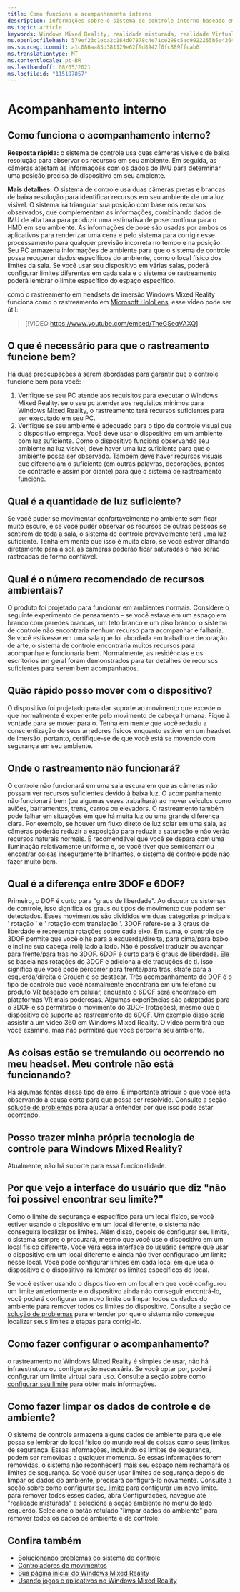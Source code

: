 ```yaml
---
title: Como funciona o acompanhamento interno
description: informações sobre o sistema de controle interno baseado em câmera usado em Windows Mixed Reality headsets.
ms.topic: article
keywords: Windows Mixed Reality, realidade misturada, realidade Virtual, VR, MR, inside-out, controle de saída, câmera
ms.openlocfilehash: 579ef23c1eca2c184d07878c4e71ce298c5ad9922255b5e43643458a256b61bf
ms.sourcegitcommit: a1c086aa83d381129e62f9d8942f0fc889ffcab0
ms.translationtype: MT
ms.contentlocale: pt-BR
ms.lasthandoff: 08/05/2021
ms.locfileid: "115197857"
---
```

# <a name="inside-out-tracking"></a>Acompanhamento interno

## <a name="how-does-inside-out-tracking-work"></a>Como funciona o acompanhamento interno?

**Resposta rápida:** o sistema de controle usa duas câmeras visíveis de baixa resolução para observar os recursos em seu ambiente. Em seguida, as câmeras atestam as informações com os dados do IMU para determinar uma posição precisa do dispositivo em seu ambiente.

**Mais detalhes:** O sistema de controle usa duas câmeras pretas e brancas de baixa resolução para identificar recursos em seu ambiente de uma luz visível. O sistema irá triangular sua posição com base nos recursos observados, que complementam as informações, combinando dados de IMU de alta taxa para produzir uma estimativa de pose contínua para o HMD em seu ambiente. As informações de pose são usadas por ambos os aplicativos para renderizar uma cena e pelo sistema para corrigir esse processamento para qualquer previsão incorreta no tempo e na posição. Seu PC armazena informações de ambiente para que o sistema de controle possa recuperar dados específicos do ambiente, como o local físico dos limites da sala. Se você usar seu dispositivo em várias salas, poderá configurar limites diferentes em cada sala e o sistema de rastreamento poderá lembrar o limite específico do espaço específico.

como o rastreamento em headsets de imersão Windows Mixed Reality funciona como o rastreamento em [Microsoft HoloLens](https://www.microsoft.com/en-us/hololens), esse vídeo pode ser útil:

>[!VIDEO https://www.youtube.com/embed/TneGSeqVAXQ]

## <a name="what-do-i-need-to-make-tracking-work-well"></a>O que é necessário para que o rastreamento funcione bem?

Há duas preocupações a serem abordadas para garantir que o controle funcione bem para você:
1. Verifique se seu PC atende aos requisitos para executar o Windows Mixed Reality. se o seu pc atender aos requisitos mínimos para Windows Mixed Reality, o rastreamento terá recursos suficientes para ser executado em seu PC.
2. Verifique se seu ambiente é adequado para o tipo de controle visual que o dispositivo emprega. Você deve usar o dispositivo em um ambiente com luz suficiente. Como o dispositivo funciona observando seu ambiente na luz visível, deve haver uma luz suficiente para que o ambiente possa ser observado. Também deve haver recursos visuais que diferenciam o suficiente (em outras palavras, decorações, pontos de contraste e assim por diante) para que o sistema de rastreamento funcione.

## <a name="how-much-light-is-enough-light"></a>Qual é a quantidade de luz suficiente?

Se você puder se movimentar confortavelmente no ambiente sem ficar muito escuro, e se você puder observar os recursos de outras pessoas se sentirem de toda a sala, o sistema de controle provavelmente terá uma luz suficiente. Tenha em mente que isso é muito claro, se você estiver olhando diretamente para a sol, as câmeras poderão ficar saturadas e não serão rastreadas de forma confiável. 

## <a name="what-is-the-recommended-number-of-environmental-features"></a>Qual é o número recomendado de recursos ambientais?

O produto foi projetado para funcionar em ambientes normais. Considere o seguinte experimento de pensamento – se você estava em um espaço em branco com paredes brancas, um teto branco e um piso branco, o sistema de controle não encontraria nenhum recurso para acompanhar e falharia. Se você estivesse em uma sala que foi abordada em trabalho e decoração de arte, o sistema de controle encontraria muitos recursos para acompanhar e funcionaria bem. Normalmente, as residências e os escritórios em geral foram demonstrados para ter detalhes de recursos suficientes para serem bem acompanhados.

## <a name="how-fast-can-i-move-with-the-device"></a>Quão rápido posso mover com o dispositivo?

O dispositivo foi projetado para dar suporte ao movimento que excede o que normalmente é experiente pelo movimento de cabeça humana. Fique à vontade para se mover para o. Tenha em mente que você reduziu a conscientização de seus arredores físicos enquanto estiver em um headset de imersão, portanto, certifique-se de que você está se movendo com segurança em seu ambiente.

## <a name="where-will-tracking-not-work"></a>Onde o rastreamento não funcionará?

O controle não funcionará em uma sala escura em que as câmeras não possam ver recursos suficientes devido à baixa luz. O acompanhamento não funcionará bem (ou algumas vezes trabalhará) ao mover veículos como aviões, barramentos, trens, carros ou elevadors. O rastreamento também pode falhar em situações em que há muita luz ou uma grande diferença clara. Por exemplo, se houver um fluxo direto de luz solar em uma sala, as câmeras poderão reduzir a exposição para reduzir a saturação e não verão recursos naturais normais. É recomendável que você se depara com uma iluminação relativamente uniforme e, se você tiver que semicerrarr ou encontrar coisas inseguramente brilhantes, o sistema de controle pode não fazer muito bem. 

## <a name="what-is-the-difference-between-3dof-and-6dof"></a>Qual é a diferença entre 3DOF e 6DOF?

Primeiro, o DOF é curto para "graus de liberdade". Ao discutir os sistemas de controle, isso significa os graus ou tipos de movimento que podem ser detectados. Esses movimentos são divididos em duas categorias principais: ' rotação ' e ' rotação com translação '. 3DOF refere-se a 3 graus de liberdade e representa rotações sobre cada eixo. Em suma, o controle de 3DOF permite que você olhe para a esquerda/direita, para cima/para baixo e incline sua cabeça (roll) lado a lado. Não é possível traduzir ou avançar para frente/para trás no 3DOF. 6DOF é curto para 6 graus de liberdade. Ele se baseia nas rotações do 3DOF e adiciona a ele traduções de ti. Isso significa que você pode percorrer para frente/para trás, strafe para a esquerda/direita e Crouch e se destacar. Três acompanhamento de DOF é o tipo de controle que você normalmente encontraria em um telefone ou produto VR baseado em celular, enquanto o 6DOF será encontrado em plataformas VR mais poderosas. Algumas experiências são adaptadas para o 3DOF e só permitirão o movimento do 3DOF (rotações), mesmo que o dispositivo dê suporte ao rastreamento de 6DOF. Um exemplo disso seria assistir a um vídeo 360 em Windows Mixed Reality. O vídeo permitirá que você examine, mas não permitirá que você percorra seu ambiente.

## <a name="things-are-jittering-or-stuttering-in-my-headset-is-my-tracking-not-working"></a>As coisas estão se tremulando ou ocorrendo no meu headset. Meu controle não está funcionando?

Há algumas fontes desse tipo de erro. É importante atribuir o que você está observando à causa certa para que possa ser resolvido. Consulte a seção [solução de problemas](tracking.md) para ajudar a entender por que isso pode estar ocorrendo.

## <a name="can-i-bring-my-own-tracking-technology-to-windows-mixed-reality"></a>Posso trazer minha própria tecnologia de controle para Windows Mixed Reality?

Atualmente, não há suporte para essa funcionalidade.

## <a name="why-do-i-see-ui-that-says-cant-find-your-boundary"></a>Por que vejo a interface do usuário que diz "não foi possível encontrar seu limite?"

Como o limite de segurança é específico para um local físico, se você estiver usando o dispositivo em um local diferente, o sistema não conseguirá localizar os limites. Além disso, depois de configurar seu limite, o sistema sempre o procurará, mesmo que você use o dispositivo em um local físico diferente. Você verá essa interface do usuário sempre que usar o dispositivo em um local diferente e ainda não tiver configurado um limite nesse local. Você pode configurar limites em cada local em que usa o dispositivo e o dispositivo irá lembrar os limites específicos do local.

Se você estiver usando o dispositivo em um local em que você configurou um limite anteriormente e o dispositivo ainda não conseguir encontrá-lo, você poderá configurar um novo limite ou limpar todos os dados do ambiente para remover todos os limites do dispositivo. Consulte a seção de [solução de problemas](tracking.md) para entender por que o sistema não consegue localizar seus limites e etapas para corrigi-lo.

## <a name="how-do-i-set-up-tracking"></a>Como fazer configurar o acompanhamento?

o rastreamento no Windows Mixed Reality é simples de usar, não há infraestrutura ou configuração necessária. Se você optar por, poderá configurar um limite virtual para uso. Consulte a seção sobre como [configurar seu limite](set-up-windows-mixed-reality.md#set-up-your-room-boundary) para obter mais informações.

## <a name="how-do-i-clear-tracking-and-environment-data"></a>Como fazer limpar os dados de controle e de ambiente?

O sistema de controle armazena alguns dados de ambiente para que ele possa se lembrar do local físico do mundo real de coisas como seus limites de segurança. Essas informações, incluindo os limites de segurança, podem ser removidas a qualquer momento. Se essas informações forem removidas, o sistema não reconhecerá mais seu espaço nem rechamará os limites de segurança. Se você quiser usar limites de segurança depois de limpar os dados do ambiente, precisará configurá-lo novamente. Consulte a seção sobre como configurar [seu limite](set-up-windows-mixed-reality.md#set-up-your-room-boundary) para configurar um novo limite. para remover todos esses dados, abra Configurações, navegue até "realidade misturada" e selecione a seção ambiente no menu do lado esquerdo. Selecione o botão rotulado "limpar dados do ambiente" para remover todos os dados de ambiente e de controle.

## <a name="see-also"></a>Confira também
* [Solucionando problemas do sistema de controle](tracking.md)
* [Controladores de movimentos](controllers-in-wmr.md)
* [Sua página inicial do Windows Mixed Reality](your-mixed-reality-home.md)
* [Usando jogos e aplicativos no Windows Mixed Reality](using-games-and-apps-in-windows-mixed-reality.md)
